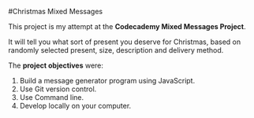 #Christmas Mixed Messages

This project is my attempt at the **Codecademy Mixed Messages Project**.

It will tell you what sort of present you deserve for Christmas, based on randomly selected present, size, description and delivery method.

The **project objectives** were:
1. Build a message generator program using JavaScript.
2. Use Git version control.
3. Use Command line.
4. Develop locally on your computer.